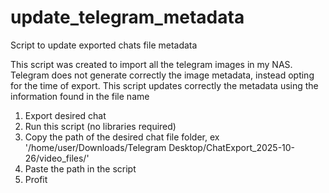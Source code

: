 # update_telegram_metadata
Script to update exported chats file metadata

This script was created to import all the telegram images in my NAS. Telegram does not generate correctly the image metadata, instead opting for
the time of export. This script updates correctly the metadata using the information found in the file name

1. Export desired chat
2. Run this script (no libraries required)
3. Copy the path of the desired chat file folder, ex '/home/user/Downloads/Telegram Desktop/ChatExport_2025-10-26/video_files/'
4. Paste the path in the script
5. Profit